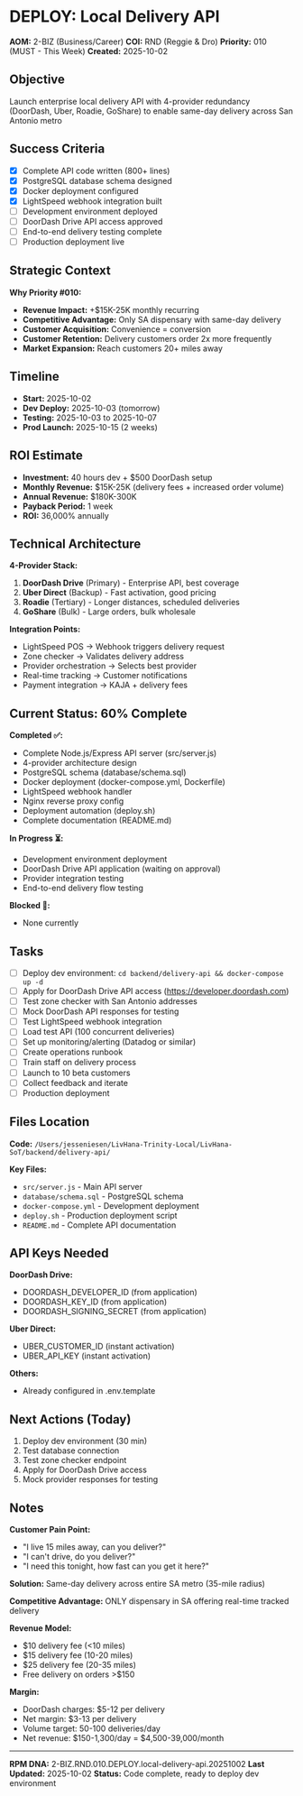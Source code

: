 # DEPLOY: Local Delivery API

**AOM:** 2-BIZ (Business/Career)
**COI:** RND (Reggie & Dro)
**Priority:** 010 (MUST - This Week)
**Created:** 2025-10-02

## Objective

Launch enterprise local delivery API with 4-provider redundancy (DoorDash, Uber, Roadie, GoShare) to enable same-day delivery across San Antonio metro

## Success Criteria

- [x] Complete API code written (800+ lines)
- [x] PostgreSQL database schema designed
- [x] Docker deployment configured
- [x] LightSpeed webhook integration built
- [ ] Development environment deployed
- [ ] DoorDash Drive API access approved
- [ ] End-to-end delivery testing complete
- [ ] Production deployment live

## Strategic Context

**Why Priority #010:**

- **Revenue Impact:** +$15K-25K monthly recurring
- **Competitive Advantage:** Only SA dispensary with same-day delivery
- **Customer Acquisition:** Convenience = conversion
- **Customer Retention:** Delivery customers order 2x more frequently
- **Market Expansion:** Reach customers 20+ miles away

## Timeline

- **Start:** 2025-10-02
- **Dev Deploy:** 2025-10-03 (tomorrow)
- **Testing:** 2025-10-03 to 2025-10-07
- **Prod Launch:** 2025-10-15 (2 weeks)

## ROI Estimate

- **Investment:** 40 hours dev + $500 DoorDash setup
- **Monthly Revenue:** $15K-25K (delivery fees + increased order volume)
- **Annual Revenue:** $180K-300K
- **Payback Period:** 1 week
- **ROI:** 36,000% annually

## Technical Architecture

**4-Provider Stack:**

1. **DoorDash Drive** (Primary) - Enterprise API, best coverage
2. **Uber Direct** (Backup) - Fast activation, good pricing
3. **Roadie** (Tertiary) - Longer distances, scheduled deliveries
4. **GoShare** (Bulk) - Large orders, bulk wholesale

**Integration Points:**

- LightSpeed POS → Webhook triggers delivery request
- Zone checker → Validates delivery address
- Provider orchestration → Selects best provider
- Real-time tracking → Customer notifications
- Payment integration → KAJA + delivery fees

## Current Status: 60% Complete

**Completed ✅:**

- Complete Node.js/Express API server (src/server.js)
- 4-provider architecture design
- PostgreSQL schema (database/schema.sql)
- Docker deployment (docker-compose.yml, Dockerfile)
- LightSpeed webhook handler
- Nginx reverse proxy config
- Deployment automation (deploy.sh)
- Complete documentation (README.md)

**In Progress ⏳:**

- Development environment deployment
- DoorDash Drive API application (waiting on approval)
- Provider integration testing
- End-to-end delivery flow testing

**Blocked 🚫:**

- None currently

## Tasks

- [ ] Deploy dev environment: `cd backend/delivery-api && docker-compose up -d`
- [ ] Apply for DoorDash Drive API access (<https://developer.doordash.com>)
- [ ] Test zone checker with San Antonio addresses
- [ ] Mock DoorDash API responses for testing
- [ ] Test LightSpeed webhook integration
- [ ] Load test API (100 concurrent deliveries)
- [ ] Set up monitoring/alerting (Datadog or similar)
- [ ] Create operations runbook
- [ ] Train staff on delivery process
- [ ] Launch to 10 beta customers
- [ ] Collect feedback and iterate
- [ ] Production deployment

## Files Location

**Code:** `/Users/jesseniesen/LivHana-Trinity-Local/LivHana-SoT/backend/delivery-api/`

**Key Files:**

- `src/server.js` - Main API server
- `database/schema.sql` - PostgreSQL schema
- `docker-compose.yml` - Development deployment
- `deploy.sh` - Production deployment script
- `README.md` - Complete API documentation

## API Keys Needed

**DoorDash Drive:**

- DOORDASH_DEVELOPER_ID (from application)
- DOORDASH_KEY_ID (from application)
- DOORDASH_SIGNING_SECRET (from application)

**Uber Direct:**

- UBER_CUSTOMER_ID (instant activation)
- UBER_API_KEY (instant activation)

**Others:**

- Already configured in .env.template

## Next Actions (Today)

1. Deploy dev environment (30 min)
2. Test database connection
3. Test zone checker endpoint
4. Apply for DoorDash Drive access
5. Mock provider responses for testing

## Notes

**Customer Pain Point:**

- "I live 15 miles away, can you deliver?"
- "I can't drive, do you deliver?"
- "I need this tonight, how fast can you get it here?"

**Solution:**
Same-day delivery across entire SA metro (35-mile radius)

**Competitive Advantage:**
ONLY dispensary in SA offering real-time tracked delivery

**Revenue Model:**

- $10 delivery fee (<10 miles)
- $15 delivery fee (10-20 miles)
- $25 delivery fee (20-35 miles)
- Free delivery on orders >$150

**Margin:**

- DoorDash charges: $5-12 per delivery
- Net margin: $3-13 per delivery
- Volume target: 50-100 deliveries/day
- Net revenue: $150-1,300/day = $4,500-39,000/month

---
**RPM DNA:** 2-BIZ.RND.010.DEPLOY.local-delivery-api.20251002
**Last Updated:** 2025-10-02
**Status:** Code complete, ready to deploy dev environment

<!-- Optimized: 2025-10-02 -->
